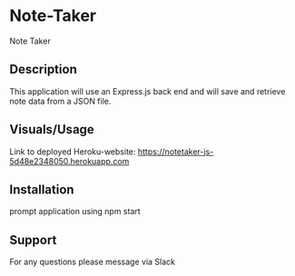 # Note-Taker

Note Taker

## Description

This application will use an Express.js back end and will save and retrieve note data from a JSON file.

## Visuals/Usage

Link to deployed Heroku-website: https://notetaker-js-5d48e2348050.herokuapp.com



## Installation
prompt application using npm start

## Support

For any questions please message via Slack